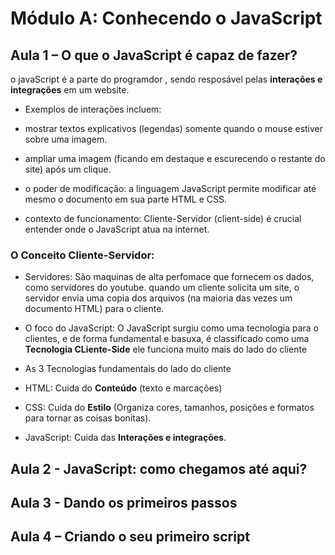 # Módulo A: Conhecendo o JavaScript

## Aula 1 – O que o JavaScript é capaz de fazer?

o javaScript é a parte do programdor , sendo resposável pelas **interações e integrações** em um website.

- Exemplos de interações incluem:

- mostrar textos explicativos (legendas) somente quando o mouse estiver sobre uma imagem.
- ampliar uma imagem (ficando em destaque e escurecendo o restante do site) após um clique.

- o poder de modificação: a linguagem JavaScript permite modificar até mesmo o documento em sua parte HTML e CSS.

- contexto de funcionamento: Cliente-Servidor (client-side) é crucial entender onde o JavaScript atua na internet.

### O Conceito Cliente-Servidor:

- Servidores: São maquinas de alta perfomace que fornecem os dados, como servidores do youtube.
  quando um cliente solicita um site, o servidor envia uma copia dos arquivos (na maioria  das vezes um documento HTML) para o cliente.

- O foco do JavaScript:
O JavaScript surgiu como uma tecnologia  para o clientes, e de forma fundamental e basuxa, é classificado como uma **Tecnologia CLiente-Side** 
 ele funciona muito mais do lado do cliente

- As 3 Tecnologias fundamentais do lado do cliente

- HTML: Cuida do **Conteúdo** (texto e marcações)
- CSS: Cuida do **Estilo** (Organiza cores, tamanhos, posições e formatos para tornar as coisas bonitas).
- JavaScript: Cuida das **Interações e integrações**.

## Aula 2 - JavaScript: como chegamos até aqui? 

## Aula 3 - Dando os primeiros passos

## Aula 4 – Criando o seu primeiro script
